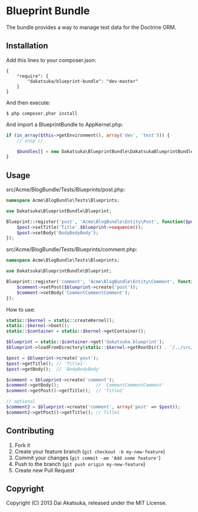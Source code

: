 # Blueprint Bundle

The bundle provides a way to manage test data for the Doctrine ORM.

## Installation

Add this lines to your composer.json:

```
{
    "require": {
        "dakatsuka/blueprint-bundle": "dev-master"
    }
}
```

And then execute:

```
$ php composer.phar install
```

And import a BlueprintBundle to AppKernel.php:

```php
if (in_array($this->getEnvironment(), array('dev', 'test'))) {
    // snip //

    $bundles[] = new Dakatsuka\BlueprintBundle\DakatsukaBlueprintBundle();
}
```


## Usage

src/Acme/BlogBundle/Tests/Blueprints/post.php:

```php
namespace Acme\BlogBundle\Tests\Blueprints;

use Dakatsuka\BlueprintBundle\Blueprint;

Blueprint::register('post', 'Acme\BlogBundle\Entity\Post', function($post, $blueprint) {
    $post->setTitle('Title'.$blueprint->sequence());
    $post->setBody('BodyBodyBody');
});
```

src/Acme/BlogBundle/Tests/Blueprints/comment.php:
```php
namespace Acme\BlogBundle\Tests\Blueprints;

use Dakatsuka\BlueprintBundle\Blueprint;

Blueprint::register('comment', 'Acme\BlogBundle\Entity\Comment', function($comment, $blueprint) {
    $comment->setPost($blueprint->create('post'));
    $comment->setBody('CommentCommentComment');
});
```

How to use:
```php
static::$kernel = static::createKernel();
static::$kernel->boot();
static::$container = static::$kernel->getContainer();

$blueprint = static::$container->get('dakatsuka.blueprint');
$blueprint->loadFromDirectory(static::$kernel->getRootDir() . '/../src/Acme/BlogBundle/Tests/Blueprints');

$post = $blueprint->create('post');
$post->getTitle(); // 'Title1'
$post->getBody();  // 'BodyBodyBody'

$comment = $blueprint->create('comment');
$comment->getBody();              // 'CommentCommentComment'
$comment->getPost()->getTitle();  // 'Title2'

// optional
$comment2 = $blueprint->create('comment', array('post' => $post));
$comment2->getPost()->getTitle(); // Title1
```

## Contributing

1. Fork it
2. Create your feature branch (`git checkout -b my-new-feature`)
3. Commit your changes (`git commit -am 'Add some feature'`)
4. Push to the branch (`git push origin my-new-feature`)
5. Create new Pull Request

## Copyright

Copyright (C) 2013 Dai Akatsuka, released under the MIT License.

